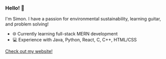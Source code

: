 ### Hello! 👋

I'm Simon. I have a passion for environmental sustainability, learning guitar, and problem solving!

* :globe_with_meridians: Currently learning full-stack MERN development
* 💻 Experience with Java, Python, React, C, C++, HTML/CSS

[Check out my website!](https://simonzhang04.github.io/)
